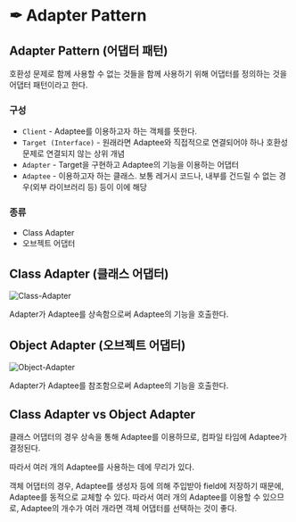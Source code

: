 # ✒ Adapter Pattern

## Adapter Pattern (어댑터 패턴)

호환성 문제로 함께 사용할 수 없는 것들을 함께 사용하기 위해 어댑터를 정의하는 것을 어댑터 패턴이라고 한다.

### 구성

- `Client` - Adaptee를 이용하고자 하는 객체를 뜻한다.
- `Target (Interface)` - 원래라면 Adaptee와 직접적으로 연결되어야 하나 호환성 문제로 연결되지 않는 상위 개념
- `Adapter` - Target을 구현하고 Adaptee의 기능을 이용하는 어댑터
- `Adaptee` - 이용하고자 하는 클래스. 보통 레거시 코드나, 내부를 건드릴 수 없는 경우(외부 라이브러리 등) 등이 이에 해당

### 종류

- Class Adapter
- 오브젝트 어댑터

## Class Adapter (클래스 어댑터)

![Class-Adapter](https://s3.us-west-2.amazonaws.com/secure.notion-static.com/cdf8aa29-5204-4586-9dad-56c349c86529/Untitled.png?X-Amz-Algorithm=AWS4-HMAC-SHA256&X-Amz-Content-Sha256=UNSIGNED-PAYLOAD&X-Amz-Credential=AKIAT73L2G45EIPT3X45%2F20220405%2Fus-west-2%2Fs3%2Faws4_request&X-Amz-Date=20220405T133500Z&X-Amz-Expires=86400&X-Amz-Signature=b7e6310162920d634c6162688079507c1d09a6a859be9b5c29821318e29da835&X-Amz-SignedHeaders=host&response-content-disposition=filename%20%3D%22Untitled.png%22&x-id=GetObject)

Adapter가 Adaptee를 상속함으로써 Adaptee의 기능을 호출한다.

## Object Adapter (오브젝트 어댑터)

![Object-Adapter](https://s3.us-west-2.amazonaws.com/secure.notion-static.com/de100d7c-f6a2-42e0-b582-c03ae70a93c7/Untitled.png?X-Amz-Algorithm=AWS4-HMAC-SHA256&X-Amz-Content-Sha256=UNSIGNED-PAYLOAD&X-Amz-Credential=AKIAT73L2G45EIPT3X45%2F20220405%2Fus-west-2%2Fs3%2Faws4_request&X-Amz-Date=20220405T133454Z&X-Amz-Expires=86400&X-Amz-Signature=c43b38a3cfaadb3385c9b5e64612b53c5fae034b2fcd551e16bc1a91b48210a8&X-Amz-SignedHeaders=host&response-content-disposition=filename%20%3D%22Untitled.png%22&x-id=GetObject)

Adapter가 Adaptee를 참조함으로써 Adaptee의 기능을 호출한다.

## Class Adapter vs Object Adapter

클래스 어댑터의 경우 상속을 통해 Adaptee를 이용하므로, 컴파일 타임에 Adaptee가 결정된다.

따라서 여러 개의 Adaptee를 사용하는 데에 무리가 있다.

객체 어댑터의 경우, Adaptee를 생성자 등에 의해 주입받아 field에 저장하기 때문에, Adaptee를 동적으로 교체할 수 있다.
따라서 여러 개의 Adaptee를 이용할 수 있으므로, Adaptee의 개수가 여러 개라면 객체 어댑터를 선택하는 것이 좋다.
